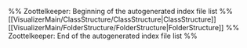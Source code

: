 %% Zoottelkeeper: Beginning of the autogenerated index file list  %%
 [[VisualizerMain/ClassStructure/ClassStructure|ClassStructure]]
 [[VisualizerMain/FolderStructure/FolderStructure|FolderStructure]]
%% Zoottelkeeper: End of the autogenerated index file list  %%
